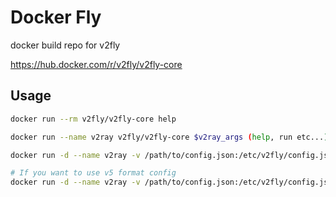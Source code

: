 # Docker Fly

docker build repo for v2fly

https://hub.docker.com/r/v2fly/v2fly-core

## Usage

```bash
docker run --rm v2fly/v2fly-core help

docker run --name v2ray v2fly/v2fly-core $v2ray_args (help, run etc...)

docker run -d --name v2ray -v /path/to/config.json:/etc/v2fly/config.json -p 10086:10086 v2fly/v2fly-core run -c /etc/v2fly/config.json 

# If you want to use v5 format config
docker run -d --name v2ray -v /path/to/config.json:/etc/v2fly/config.json -p 10086:10086 v2fly/v2fly-core run -c /etc/v2fly/config.json -format jsonv5
```
